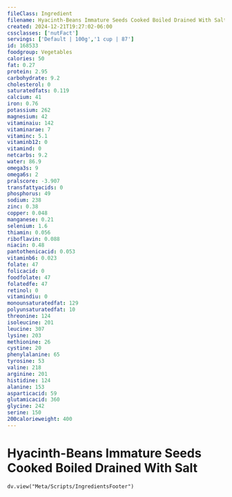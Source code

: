 ```yaml
---
fileClass: Ingredient
filename: Hyacinth-Beans Immature Seeds Cooked Boiled Drained With Salt
created: 2024-12-21T19:27:02-06:00
cssclasses: ['nutFact']
servings: ['Default | 100g','1 cup | 87']
id: 168533
foodgroup: Vegetables
calories: 50
fat: 0.27
protein: 2.95
carbohydrate: 9.2
cholesterol: 0
saturatedfats: 0.119
calcium: 41
iron: 0.76
potassium: 262
magnesium: 42
vitaminaiu: 142
vitaminarae: 7
vitaminc: 5.1
vitaminb12: 0
vitamind: 0
netcarbs: 9.2
water: 86.9
omega3s: 9
omega6s: 2
pralscore: -3.907
transfattyacids: 0
phosphorus: 49
sodium: 238
zinc: 0.38
copper: 0.048
manganese: 0.21
selenium: 1.6
thiamin: 0.056
riboflavin: 0.088
niacin: 0.48
pantothenicacid: 0.053
vitaminb6: 0.023
folate: 47
folicacid: 0
foodfolate: 47
folatedfe: 47
retinol: 0
vitamindiu: 0
monounsaturatedfat: 129
polyunsaturatedfat: 10
threonine: 124
isoleucine: 201
leucine: 307
lysine: 203
methionine: 26
cystine: 20
phenylalanine: 65
tyrosine: 53
valine: 218
arginine: 201
histidine: 124
alanine: 153
asparticacid: 59
glutamicacid: 360
glycine: 242
serine: 150
200calorieweight: 400
---
```


# Hyacinth-Beans Immature Seeds Cooked Boiled Drained With Salt

```dataviewjs
dv.view("Meta/Scripts/IngredientsFooter")
```